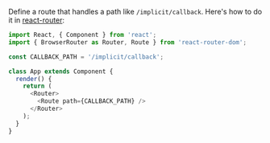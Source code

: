 Define a route that handles a path like `/implicit/callback`. Here's how to do it in [react-router](https://github.com/ReactTraining/react-router):


```javascript
import React, { Component } from 'react';
import { BrowserRouter as Router, Route } from 'react-router-dom';

const CALLBACK_PATH = '/implicit/callback';

class App extends Component {
  render() {
    return (
      <Router>
        <Route path={CALLBACK_PATH} />
      </Router>
    );
  }
}

```
